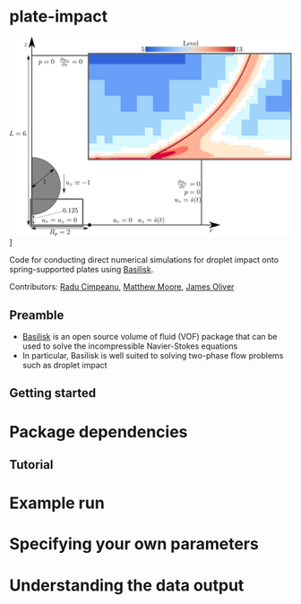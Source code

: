 # plate-impact
![Program Screenshot](assets/images/dns_set_up.jpg)]

Code for conducting direct numerical simulations for droplet impact onto 
spring-supported plates using [Basilisk](<http://basilisk.fr/>). 

Contributors: [Radu Cimpeanu](<https://warwick.ac.uk/fac/sci/maths/people/staff/cimpeanu/>), [Matthew Moore](<https://www.maths.ox.ac.uk/people/matthew.moore>), [James Oliver](<https://www.maths.ox.ac.uk/people/james.oliver>)

## Preamble
* [Basilisk](<http://basilisk.fr/>) is an open source volume of fluid (VOF) package that can be used to solve the incompressible Navier-Stokes equations
* In particular, Basilisk is well suited to solving two-phase flow problems such as droplet impact

## Getting started
# Package dependencies

## Tutorial

# Example run

# Specifying your own parameters

# Understanding the data output



<!-- ## The problem
* We wish to study the dynamics of droplets impacting onto deformable substrates, such as elastic sheets or cling film (see [Splashing on elastic membranes: The importance of early-time dynamics](<https://aip.scitation.org/doi/full/10.1063/1.2969755>)).
* As a first step towards this goal, we would like to conduct simulations of impact onto flat plates which are restricted to moving in the vertical direction
* This requires embedding a solid into the computational domain of the problem
* Basilisk currently only supports embedding solids in two-phase problems when only one of the phases makes contact with the solid (such as [flow over a bump](<http://basilisk.fr/src/examples/gaussian-ns.c>))
* The issue here is that both the air and the liquid phase will meet the substrate during droplet impact, so we cannot embed a solid in the same way that is currently implemented in Basilisk

## Proposed solution
* We can create artifical solids by using "Stephane's Trick", which was used to [move a cylinder through a liquid](<http://basilisk.fr/sandbox/popinet/movingcylinder.c>)
* The idea is to create another volume fraction (here we call it plate[]), which is 1 inside the plate and 0 outside of the plate
* In order for the plate to act as a solid, we need to impose the kinematic condition on the velocity (that is the vertical velocity of the fluid needs to match the plate speed)

## Goal
Conduct simulations of axisymmetric droplet impact onto a moving plate, where the displacement of the plate is determined by the forces felt on it from the droplet. In particular, we wish to model the problem of a plate being suspended by a spring and a dashpot, in order to study how elastic and dissipative effects on the movement affect the dynamics of the droplet. 

## Structure of repository
* This repository is to document the progress we are making into studying impact onto moving plates. Each sub directory documents a different task to complete in order to solve the eventual problem of impact onto a plate-spring-dashpot system -->